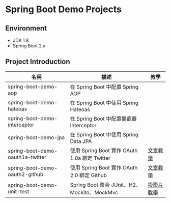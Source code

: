 # Spring Boot Demo Projects



## Environment

* JDK 1.8
* Spring Boot 2.x



## Project Introduction

| 名稱                             | 描述                                          | 教學                                                         |
| -------------------------------- | --------------------------------------------- | ------------------------------------------------------------ |
| spring-boot-demo-aop             | 在 Spring Boot 中配置 Spring AOP              |                                                              |
| spring-boot-demo-hateoas         | 在 Spring Boot 中使用 Spring Hateoas          |                                                              |
| spring-boot-demo-interceptor     | 在 Spring Boot 中配置攔截器 Interceptor       |                                                              |
| spring-boot-demo-jpa             | 在 Spring Boot 中使用 Spring Data JPA         |                                                              |
| spring-boot-demo-oauth1a-twitter | 使用 Spring Boot 實作 OAuth 1.0a 綁定 Twitter | [文章教學](https://kucw.github.io/blog/2019/12/spring-oauth1a-bind-twitter/) |
| spring-boot-demo-oauth2-github   | 使用 Spring Boot 實作 OAuth 2.0 綁定 Github   | [文章教學](https://kucw.github.io/blog/2019/12/spring-oauth2-bind-github/) |
| spring-boot-demo-unit-test       | Spring Boot 整合 JUnit、H2、Mockito、MockMvc  | [投影片教學](https://github.com/kucw/spring-boot-demo/blob/master/spring-boot-demo-unit-test/Spring%20Boot%20with%20Unit%20Test.pdf) |

